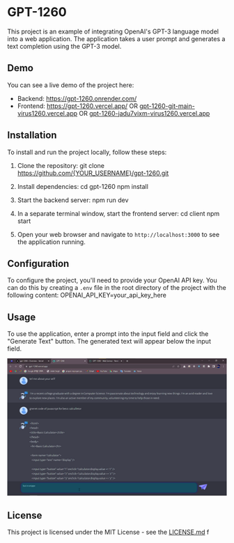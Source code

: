 # GPT-1260

This project is an example of integrating OpenAI's GPT-3 language model into a web application. The application takes a user prompt and generates a text completion using the GPT-3 model. 

## Demo

You can see a live demo of the project here:
- Backend: https://gpt-1260.onrender.com/
- Frontend: https://gpt-1260.vercel.app/ OR [gpt-1260-git-main-virus1260.vercel.app](https://gpt-1260-git-main-virus1260.vercel.app/) OR [gpt-1260-jadu7vixm-virus1260.vercel.app](https://gpt-1260-jadu7vixm-virus1260.vercel.app/)

## Installation

To install and run the project locally, follow these steps:

1. Clone the repository:
git clone https://github.com/{YOUR_USERNAME}/gpt-1260.git



2. Install dependencies:
cd gpt-1260
npm install



3. Start the backend server:
npm run dev



4. In a separate terminal window, start the frontend server:
cd client
npm start



5. Open your web browser and navigate to `http://localhost:3000` to see the application running.

## Configuration

To configure the project, you'll need to provide your OpenAI API key. You can do this by creating a `.env` file in the root directory of the project with the following content:
OPENAI_API_KEY=your_api_key_here


## Usage

To use the application, enter a prompt into the input field and click the "Generate Text" button. The generated text will appear below the input field.

[![Video Title](./preview/thumbnail.png)](./preview/preview.mp4)


## License

This project is licensed under the MIT License - see the [LICENSE.md](LICENSE.md) f
